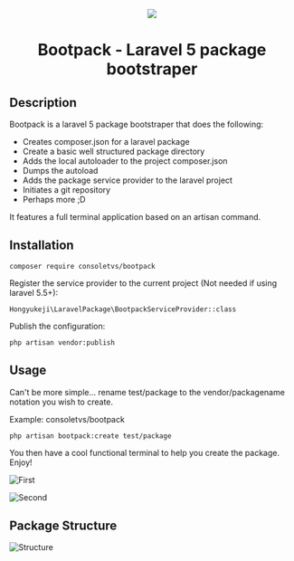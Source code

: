 <p align="center">
    <img src="http://i.imgur.com/viDkXrW.png">
    <h1 align="center">Bootpack - Laravel 5 package bootstraper</h1>
</p>

## Description

Bootpack is a laravel 5 package bootstraper that does the following:

-   Creates composer.json for a laravel package
-   Create a basic well structured package directory
-   Adds the local autoloader to the project composer.json
-   Dumps the autoload
-   Adds the package service provider to the laravel project
-   Initiates a git repository
-   Perhaps more ;D

It features a full terminal application based on an artisan command.

## Installation

```
composer require consoletvs/bootpack
```

Register the service provider to the current project (Not needed if using laravel 5.5+):

```
Hongyukeji\LaravelPackage\BootpackServiceProvider::class
```

Publish the configuration:

```
php artisan vendor:publish
```

## Usage

Can't be more simple... rename test/package to the vendor/packagename notation you wish to create.

Example: consoletvs/bootpack

```
php artisan bootpack:create test/package
```

You then have a cool functional terminal to help you create the package. Enjoy!

![First](http://i.imgur.com/7XkKtQe.png)

![Second](http://i.imgur.com/hgBzQQw.png)

## Package Structure

![Structure](http://i.imgur.com/wOEynKN.png)
